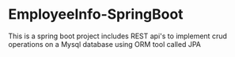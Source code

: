 # EmployeeInfo-SpringBoot
This is a spring boot project includes REST api's to implement crud operations on a Mysql database using ORM tool called JPA
